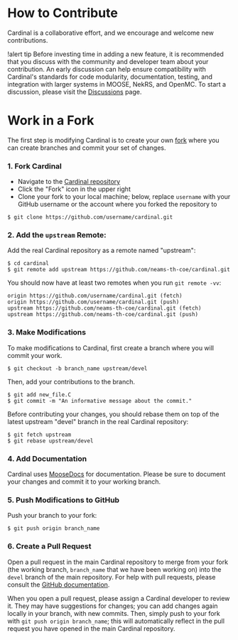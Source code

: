 # How to Contribute

Cardinal is a collaborative effort, and we encourage and welcome new contributions.

!alert tip
Before investing time in adding a new feature, it is recommended that you discuss
with the community and developer team about your contribution. An early discussion
can help ensure compatibility with Cardinal's standards for code modularity,
documentation, testing, and integration with larger systems in MOOSE, NekRS, and OpenMC.
To start a discussion, please visit the [Discussions](https://github.com/neams-th-coe/cardinal/discussions)
page.

# Work in a Fork

The first step is modifying Cardinal is to create your own
[fork](https://docs.github.com/en/get-started/quickstart/fork-a-repo) where you can
create branches and commit your set of changes.

### 1. Fork Cardinal

- Navigate to the [Cardinal repository](https://github.com/neams-th-coe/cardinal)
- Click the "Fork" icon in the upper right
- Clone your fork to your local machine; below, replace `username` with your GitHub username or
  the account where you forked the repository to

```
$ git clone https://github.com/username/cardinal.git
```

### 2. Add the `upstream` Remote:

Add the real Cardinal repository as a remote named "upstream":

```
$ cd cardinal
$ git remote add upstream https://github.com/neams-th-coe/cardinal.git
```

You should now have at least two remotes when you run `git remote -vv`:

```
origin https://github.com/username/cardinal.git (fetch)
origin https://github.com/username/cardinal.git (push)
upstream https://github.com/neams-th-coe/cardinal.git (fetch)
upstream https://github.com/neams-th-coe/cardinal.git (push)
```

### 3. Make Modifications

To make modifications to Cardinal, first create a branch where you will commit your
work.

```
$ git checkout -b branch_name upstream/devel
```

Then, add your contributions to the branch.

```
$ git add new_file.C
$ git commit -m "An informative message about the commit."
```

Before contributing your changes, you should rebase them on top of the latest
upstream "devel" branch in the real Cardinal repository:

```
$ git fetch upstream
$ git rebase upstream/devel
```

### 4. Add Documentation

Cardinal uses [MooseDocs](https://mooseframework.inl.gov/python/MooseDocs/index.html)
for documentation. Please be sure to document your changes and commit it to your working branch.

### 5. Push Modifications to GitHub

Push your branch to your fork:

```
$ git push origin branch_name
```

### 6. Create a Pull Request

Open a pull request in the main Cardinal repository to merge from your fork (the working
branch, `branch_name` that we have been working on) into the `devel` branch of the main
repository. For help with pull requests, please consult the [GitHub documentation](https://docs.github.com/en/pull-requests/collaborating-with-pull-requests/proposing-changes-to-your-work-with-pull-requests/about-pull-requests).

When you open a pull request, please assign a Cardinal developer to review it.
They may have suggestions for changes; you can add changes again locally in your branch, with
new commits. Then, simply push to your fork with `git push origin branch_name`; this will
automatically reflect in the pull request you have opened in the main Cardinal repository.

